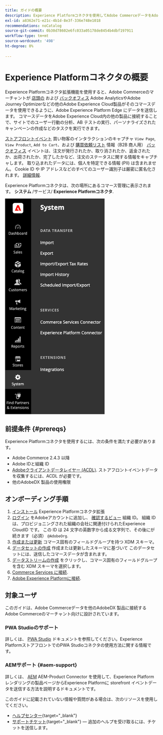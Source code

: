 ```yaml
---
title: ガイドの概要
description: Experience Platformコネクタを使用してAdobe CommerceデータをAdobe Experience Platformに統合する方法について説明します。
exl-id: a8362e71-e21c-4b1d-8e3f-336e748e1018
recommendations: noCatalog
source-git-commit: 0b30d78602e6fc033a05178de8454b4dbf197911
workflow-type: tm+mt
source-wordcount: '498'
ht-degree: 0%

---
```


# Experience Platformコネクタの概要

Experience Platformコネクタ拡張機能を使用すると、Adobe Commerceのマーチャントが [店頭の](events.md#storefront-events) および [バックオフィス](events.md#back-office-events) Adobe AnalyticsやAdobe Journey Optimizerなどの他のAdobe Experience Cloud製品がそのコマースデータを使用できるように、Adobe Experience Platform Edge にデータを送信します。 コマースデータをAdobe Experience Cloud内の他の製品に接続することで、サイトでのユーザー行動の分析、AB テストの実行、パーソナライズされたキャンペーンの作成などのタスクを実行できます。

[ストアフロントイベント](events.md#storefront-events) 買い物客のインタラクションのキャプチャ `View Page`, `View Product`, `Add to Cart`、および [購買依頼リスト](events.md#b2b-events) 情報（B2B 商人用） [バックオフィス](events.md#back-office-events) イベントは、注文が発行されたか、取り消されたか、返金されたか、出荷されたか、完了したかなど、注文のステータスに関する情報をキャプチャします。 取り込まれたデータには、個人を特定できる情報 (PII) は含まれません。 Cookie ID や IP アドレスなどのすべてのユーザー識別子は厳密に匿名化されます。 [詳細情報](https://www.adobe.com/privacy/experience-cloud.html).

Experience Platformコネクタは、次の場所にあるコマース管理に表示されます。 **システム** /サービス/ **Experience Platformコネクタ**.

![Experience Platformコネクタ拡張機能の管理ビュー](assets/epc-adminui.png)

## 前提条件 {#prereqs}

Experience Platformコネクタを使用するには、次の条件を満たす必要があります。

- Adobe Commerce 2.4.3 以降
- Adobe IDと組織 ID
- [Adobeクライアントデータレイヤー (ACDL)](https://experienceleague.adobe.com/docs/experience-platform/tags/extensions/client/client-data-layer/overview.html). ストアフロントイベントデータを収集するには、ACDL が必要です。
- 他のAdobeDX 製品の使用権限

## オンボーディング手順

1. [インストール](install.md) Experience Platformコネクタ拡張
1. [ログイン](https://helpx.adobe.com/manage-account/using/access-adobe-id-account.html) をAdobeアカウントに追加し、 [確認するビュー](https://experienceleague.adobe.com/docs/core-services/interface/administration/organizations.html#concept_EA8AEE5B02CF46ACBDAD6A8508646255) 組織 ID。 組織 ID は、プロビジョニングされた組織の会社に関連付けられたExperience CloudID です。 この ID は 24 文字の英数字から成る文字列で、その後にが続きます（必須） `@AdobeOrg`.
1. [作成または更新](update-xdm.md) コマース固有のフィールドグループを持つ XDM スキーマ。
1. [データセットの作成](https://experienceleague.adobe.com/docs/platform-learn/implement-mobile-sdk/experience-cloud/platform.html#create-a-dataset) 作成または更新したスキーマに基づいて このデータセットには、送信したコマースデータが含まれます。
1. [データストリームの作成](https://experienceleague.adobe.com/docs/experience-platform/edge/datastreams/overview.html) をクリックし、コマース固有のフィールドグループを含む XDM スキーマを選択します。
1. [Commerce Services に接続](../landing/saas.md).
1. [Adobe Experience Platformに接続](connect-data.md).

## 対象ユーザ

このガイドは、Adobe Commerceデータを他のAdobeDX 製品に接続するAdobe Commerceのマーチャント向けに設計されています。

### PWA Studioのサポート

詳しくは、 [PWA Studio](https://developer.adobe.com/commerce/pwa-studio/integrations/adobe-commerce/aep/) ドキュメントを参照してください。Experience PlatformストアフロントでのPWA Studioコネクタの使用方法に関する情報です。

### AEMサポート {#aem-support}

詳しくは、 [AEM](https://experienceleague.adobe.com/docs/experience-manager-cloud-service/content/content-and-commerce/integrations/aep.html) AEM-Product Connector を使用して、Experience Platformレンダリングの製品ページからExperience Platformに storefront イベントデータを送信する方法を説明するドキュメントです。

このガイドに記載されていない情報や質問がある場合は、次のリソースを使用してください。

- [ヘルプセンター](https://experienceleague.adobe.com/docs/commerce-knowledge-base/kb/overview.html){target="_blank"}
- [サポートチケット](https://experienceleague.adobe.com/docs/commerce-knowledge-base/kb/help-center-guide/magento-help-center-user-guide.html#submit-ticket){target="_blank"} — 追加のヘルプを受け取るには、チケットを送信します。
